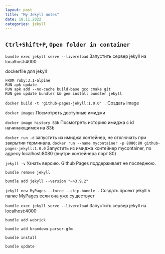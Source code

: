 ```yaml
---
layout: post
title: "My Jekyll notes"
date: 18.11.2022
categories: jekyll
---
```

`Ctrl+Shift+P`, `Open folder in container`
---
`bundle exec jekyll serve --livereload` Запустить сервер jekyll на localhost:4000

dockerfile для jekyll
```
FROM ruby:3.1-alpine
RUN apk update
RUN apk add --no-cache build-base gcc cmake git
RUN gem update bundler && gem install bundler jekyll
```

`docker build -t 'github-pages-jekyll:1.0.0' .` Создать image

`docker images` Посмотреть доступные имиджи

`docker image history 83b` Посмотреть историю имиджа с id начинающимся на 83b

`docker run -d` запустить из имиджа контейнер, не отключать при закрытии терминала.
`docker run --name mycontainer -p 8080:80 github-pages-jekyll:1.0.0` 
Запустить из имиджа контейнер mycontainer, по адресу localhost:8080 (внутри контейнера порт 80)

`jekyll -v` Узнать версию. Github Pages поддерживает не последнюю.

`bundle remove jekyll`

`bundle add jekyll --version "~>3.9.2"`

`jekyll new MyPages --force --skip-bundle .` Создать проект jekyll в папке MyPages если она уже существует

`bundle exec jekyll serve --livereload` Запустить сервер jekyll на localhost:4000

`bundle add webrick`

`bundle add kramdown-parser-gfm`

`bundle install`

`bundle update`

